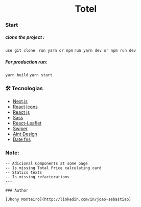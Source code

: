 <h1 align="center">Totel</h1>

### Start 

##### clone the project :
 `use git clone `
 `run yarn or npm`
 `run yarn dev or npm run dev`

 ##### For production run: 
 `yarn build`
 `yarn start`


### 🛠 Tecnologias

- [Next.js](https://nextjs.org)
- [React Icons](https://react-icons.github.io/react-icons)
- [React js](https://pt-br.reactjs.org)
- [Sass](https://sass-lang.com/)
- [React-Leaflet](https://react-leaflet.js.org/docs/start-introduction/)
- [Swiper](https://swiperjs.com/swiper-api)
- [Aint Design](https://ant.design/)
- [Date fns](https://date-fns.org/)


### Note:
``` Is missing some functionalities
-- Adicional Components at some page
-- Is missing Total Price calculating card 
-- Statics texts
-- Is missing refactorations
---

### Author

[Jhony Monteiro](http://linkedin.com/in/joao-sebastiao)

